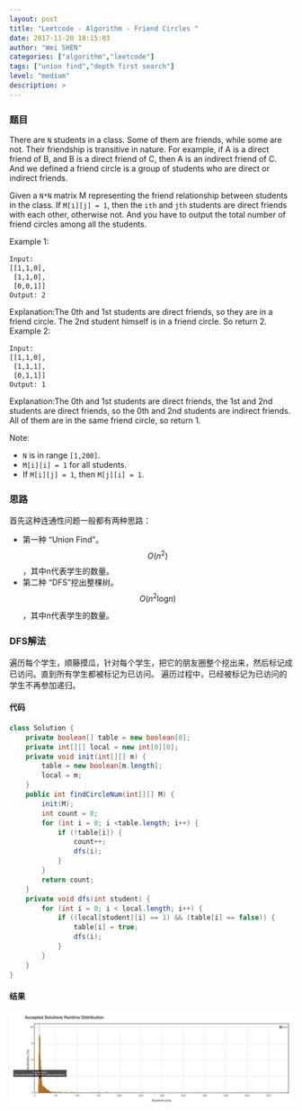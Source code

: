 ```yaml
---
layout: post
title: "Leetcode - Algorithm - Friend Circles "
date: 2017-11-20 18:15:03
author: "Wei SHEN"
categories: ["algorithm","leetcode"]
tags: ["union find","depth first search"]
level: "medium"
description: >
---
```


### 题目
There are `N` students in a class. Some of them are friends, while some are not. Their friendship is transitive in nature. For example, if A is a direct friend of B, and B is a direct friend of C, then A is an indirect friend of C. And we defined a friend circle is a group of students who are direct or indirect friends.

Given a `N*N` matrix M representing the friend relationship between students in the class. If `M[i][j] = 1`, then the `ith` and `jth` students are direct friends with each other, otherwise not. And you have to output the total number of friend circles among all the students.

Example 1:
```
Input:
[[1,1,0],
 [1,1,0],
 [0,0,1]]
Output: 2
```

Explanation:The 0th and 1st students are direct friends, so they are in a friend circle.
The 2nd student himself is in a friend circle. So return 2.
Example 2:
```
Input:
[[1,1,0],
 [1,1,1],
 [0,1,1]]
Output: 1
```

Explanation:The 0th and 1st students are direct friends, the 1st and 2nd students are direct friends,
so the 0th and 2nd students are indirect friends. All of them are in the same friend circle, so return 1.

Note:
* `N` is in range `[1,200]`.
* `M[i][i] = 1` for all students.
* If `M[i][j] = 1`, then `M[j][i] = 1`.

### 思路
首先这种连通性问题一般都有两种思路：
* 第一种 “Union Find”。$$O(n^2)$$，其中n代表学生的数量。
* 第二种 “DFS”挖出整棵树。$$O(n^2\log_{}{n})$$，其中n代表学生的数量。

### DFS解法
遍历每个学生，顺藤摸瓜，针对每个学生，把它的朋友圈整个挖出来，然后标记成已访问。直到所有学生都被标记为已访问。 遍历过程中，已经被标记为已访问的学生不再参加递归。

#### 代码
```java
class Solution {
    private boolean[] table = new boolean[0];
    private int[][] local = new int[0][0];
    private void init(int[][] m) {
        table = new boolean[m.length];
        local = m;
    }
    public int findCircleNum(int[][] M) {
        init(M);
        int count = 0;
        for (int i = 0; i <table.length; i++) {
            if (!table[i]) {
                count++;
                dfs(i);
            }
        }
        return count;
    }
    private void dfs(int student) {
        for (int i = 0; i < local.length; i++) {
            if ((local[student][i] == 1) && (table[i] == false)) {
                table[i] = true;
                dfs(i);
            }
        }
    }
}
```

#### 结果
![friend-circles-1](/images/leetcode/friend-circles-1.png)
